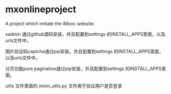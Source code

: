 # mxonlineproject
A project which imitate the iMooc website.

xadmin 通过github源码安装，并且配置到settings 的INSTALL_APPS里面，以及urls文件中。

图片验证码captcha通过pip安装，并且配置到settings 的INSTALL_APPS里面，以及urls文件中。

分页功能pure pagination通过pip安装，并且配置到settings 的INSTALL_APPS里面。

utils 文件里面的 mixin_utils.py 文件用于验证用户是否登录

